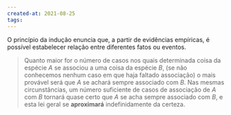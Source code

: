 ```yaml
---
created-at: 2021-08-25
tags:
---
```

O princípio da indução enuncia que, a partir de evidências empíricas, é possível estabelecer relação entre diferentes fatos ou eventos.

> Quanto maior for o número de casos nos quais determinada coisa da espécie $A$ se associou a uma coisa da espécie $B$, (se não conhecemos nenhum caso em que haja faltado associação) o mais provável será que $A$ se achará sempre associado com $B$.
> Nas mesmas circunstâncias, um número suficiente de casos de associação de $A$ com $B$ tornará quase certo que $A$ se acha sempre associado com $B$, e esta lei geral se **aproximará** indefinidamente da certeza.